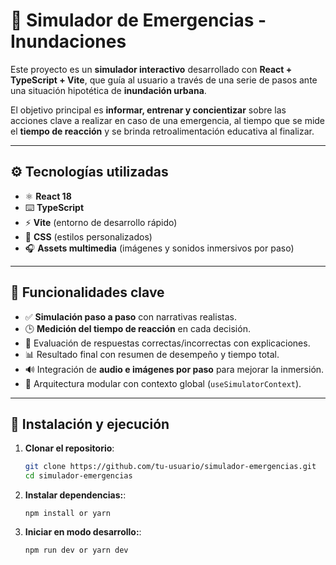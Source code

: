 # 🌊 Simulador de Emergencias - Inundaciones

Este proyecto es un **simulador interactivo** desarrollado con **React + TypeScript + Vite**, que guía al usuario a través de una serie de pasos ante una situación hipotética de **inundación urbana**.

El objetivo principal es **informar, entrenar y concientizar** sobre las acciones clave a realizar en caso de una emergencia, al tiempo que se mide el **tiempo de reacción** y se brinda retroalimentación educativa al finalizar.

---

## ⚙️ Tecnologías utilizadas

- ⚛️ **React 18**
- ⌨️ **TypeScript**
- ⚡ **Vite** (entorno de desarrollo rápido)
- 🎨 **CSS** (estilos personalizados)
- 🎧 **Assets multimedia** (imágenes y sonidos inmersivos por paso)

---

## 🧠 Funcionalidades clave

- ✅ **Simulación paso a paso** con narrativas realistas.
- 🕒 **Medición del tiempo de reacción** en cada decisión.
- 🧪 Evaluación de respuestas correctas/incorrectas con explicaciones.
- 📊 Resultado final con resumen de desempeño y tiempo total.
- 🔊 Integración de **audio e imágenes por paso** para mejorar la inmersión.
- 📂 Arquitectura modular con contexto global (`useSimulatorContext`).

---

## 🚀 Instalación y ejecución

1. **Clonar el repositorio**:

   ```bash
   git clone https://github.com/tu-usuario/simulador-emergencias.git
   cd simulador-emergencias
   ```

2. **Instalar dependencias:**:

   ```
   npm install or yarn

   ```

3. **Iniciar en modo desarrollo:**:

   ```
   npm run dev or yarn dev

   ```
